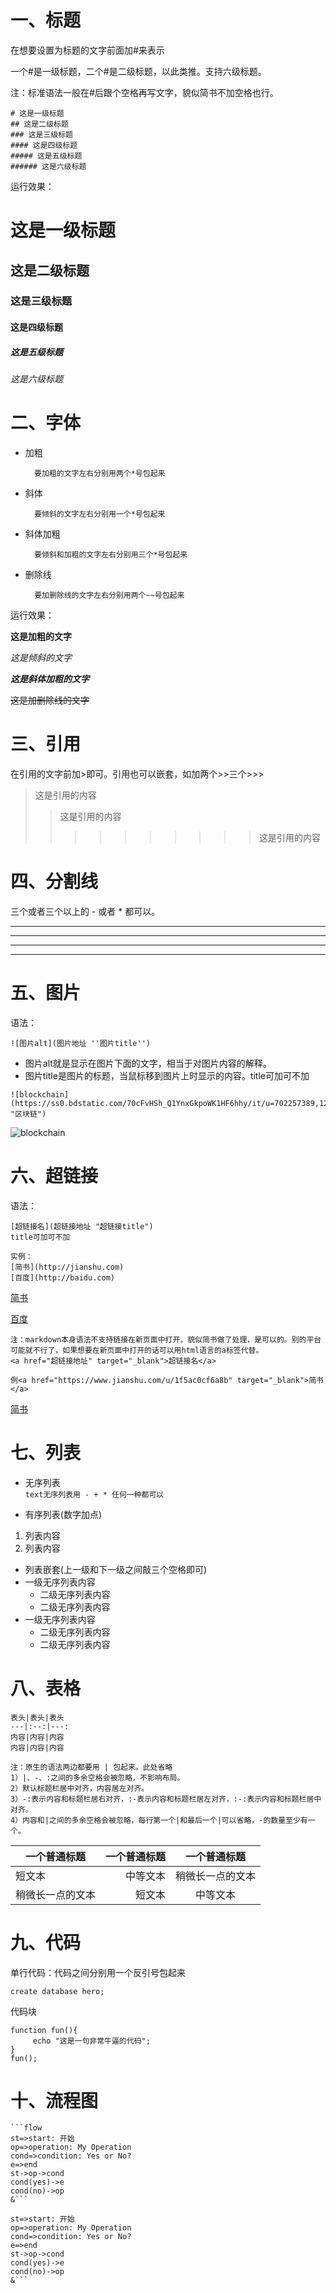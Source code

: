 # 一、标题
在想要设置为标题的文字前面加#来表示

一个#是一级标题，二个#是二级标题，以此类推。支持六级标题。

注：标准语法一般在#后跟个空格再写文字，貌似简书不加空格也行。

```text
# 这是一级标题
## 这是二级标题
### 这是三级标题
#### 这是四级标题
##### 这是五级标题
###### 这是六级标题
```
运行效果：

# 这是一级标题
## 这是二级标题
### 这是三级标题
#### 这是四级标题
##### 这是五级标题
###### 这是六级标题

# 二、字体

* 加粗 

        要加粗的文字左右分别用两个*号包起来

* 斜体 

        要倾斜的文字左右分别用一个*号包起来
* 斜体加粗 

        要倾斜和加粗的文字左右分别用三个*号包起来
* 删除线 

        要加删除线的文字左右分别用两个~~号包起来
 
运行效果：

**这是加粗的文字**

*这是倾斜的文字*

***这是斜体加粗的文字***

~~这是加删除线的文字~~

# 三、引用

在引用的文字前加>即可。引用也可以嵌套，如加两个>>三个>>>

>这是引用的内容
>>这是引用的内容
>>>>>>>>>>这是引用的内容

# 四、分割线

三个或者三个以上的 - 或者 * 都可以。

---
----
***
*****

# 五、图片

语法：
```text
![图片alt](图片地址 ''图片title'')
```

- 图片alt就是显示在图片下面的文字，相当于对图片内容的解释。
- 图片title是图片的标题，当鼠标移到图片上时显示的内容。title可加可不加
```text
![blockchain](https://ss0.bdstatic.com/70cFvHSh_Q1YnxGkpoWK1HF6hhy/it/u=702257389,1274025419&fm=27&gp=0.jpg "区块链")
```
![blockchain](https://ss0.bdstatic.com/70cFvHSh_Q1YnxGkpoWK1HF6hhy/it/u=702257389,1274025419&fm=27&gp=0.jpg "区块链")

# 六、超链接

语法：
```text
[超链接名](超链接地址 "超链接title")
title可加可不加

实例：
[简书](http://jianshu.com)
[百度](http://baidu.com)

```
[简书](http://jianshu.com)

[百度](http://baidu.com)

```
注：markdown本身语法不支持链接在新页面中打开，貌似简书做了处理，是可以的。别的平台可能就不行了，如果想要在新页面中打开的话可以用html语言的a标签代替。
<a href="超链接地址" target="_blank">超链接名</a>

例<a href="https://www.jianshu.com/u/1f5ac0cf6a8b" target="_blank">简书</a>
```

<a href="https://www.jianshu.com/" target="_blank">简书</a>

# 七、列表

* 无序列表  
```text无序列表用 - + * 任何一种都可以```

* 有序列表(数字加点)
   
1. 列表内容
2. 列表内容

*   列表嵌套(上一级和下一级之间敲三个空格即可)
   * 一级无序列表内容
      * 二级无序列表内容
      * 二级无序列表内容
   * 一级无序列表内容
      * 二级无序列表内容
      * 二级无序列表内容

# 八、表格

```text
表头|表头|表头
---|:--:|---:
内容|内容|内容
内容|内容|内容

注：原生的语法两边都要用 | 包起来。此处省略
1）|、-、:之间的多余空格会被忽略，不影响布局。
2）默认标题栏居中对齐，内容居左对齐。
3）-:表示内容和标题栏居右对齐，:-表示内容和标题栏居左对齐，:-:表示内容和标题栏居中对齐。
4）内容和|之间的多余空格会被忽略，每行第一个|和最后一个|可以省略，-的数量至少有一个。

```

 |一个普通标题|一个普通标题|一个普通标题 |
| ------ | ------: |:----: |
| 短文本 | 中等文本 | 稍微长一点的文本 |
| 稍微长一点的文本 | 短文本 | 中等文本 |


# 九、代码

单行代码：代码之间分别用一个反引号包起来

`create database hero;`

代码块

```
function fun(){
     echo "这是一句非常牛逼的代码";
}
fun();
```

# 十、流程图

```text
```flow
st=>start: 开始
op=>operation: My Operation
cond=>condition: Yes or No?
e=>end
st->op->cond
cond(yes)->e
cond(no)->op
&```
```

```flow
st=>start: 开始
op=>operation: My Operation
cond=>condition: Yes or No?
e=>end
st->op->cond
cond(yes)->e
cond(no)->op
&```